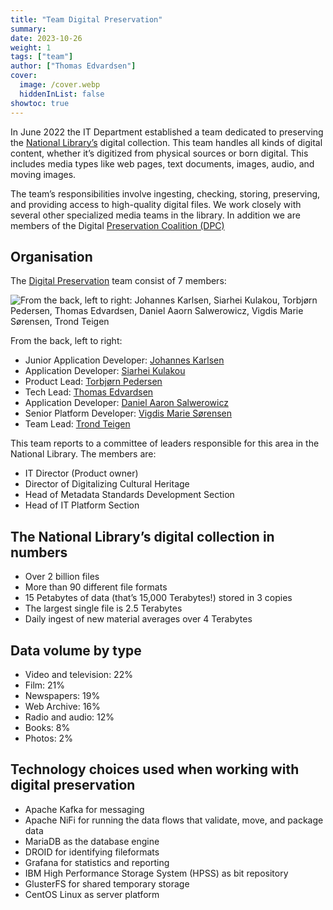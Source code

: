 ```yaml
---
title: "Team Digital Preservation"
summary:
date: 2023-10-26
weight: 1
tags: ["team"]
author: ["Thomas Edvardsen"]
cover:
  image: /cover.webp
  hiddenInList: false
showtoc: true
---
```


In June 2022 the IT Department established a team dedicated to preserving the [National Library’s](https://nb.no/) digital collection. This team handles all kinds of digital content, whether it’s digitized from physical sources or born digital. This includes media types like web pages, text documents, images, audio, and moving images.

The team’s responsibilities involve ingesting, checking, storing, preserving, and providing access to high-quality digital files. We work closely with several other specialized media teams in the library. In addition we are members of the Digital [Preservation Coalition (DPC)](https://www.dpconline.org/)

## Organisation
The [Digital Preservation](https://www.nb.no/en/digital-preservation "Short page about Digital Preservation at NLN") team consist of 7 members:

![From the back, left to right: Johannes Karlsen, Siarhei Kulakou, Torbjørn Pedersen, Thomas Edvardsen, Daniel Aaorn Salwerowicz, Vigdis Marie Sørensen, Trond Teigen](teamphoto.jpeg)

From the back, left to right:
- Junior Application Developer: [Johannes Karlsen](https://www.linkedin.com/in/johannes-karlsen-476197267)
- Application Developer: [Siarhei Kulakou](https://www.linkedin.com/in/siarhei-kulakou-0702ba245)
- Product Lead: [Torbjørn Pedersen](https://www.linkedin.com/in/torbjørn-pedersen-57617b227b) 
- Tech Lead: [Thomas Edvardsen](https://www.linkedin.com/in/thomasedvardsen) 
- Application Developer: [Daniel Aaron Salwerowicz](https://www.linkedin.com/in/salwerowicz)  
- Senior Platform Developer: [Vigdis Marie Sørensen](https://www.linkedin.com/in/vigdis-sørensen-8a3618a6)  
- Team Lead: [Trond Teigen](https://www.linkedin.com/in/trond-teigen-191954ab)  
 
This team reports to a committee of leaders responsible for this area in the National Library. The members are:
- IT Director (Product owner)
- Director of Digitalizing Cultural Heritage
- Head of Metadata Standards Development Section
- Head of IT Platform Section

## The National Library’s digital collection in numbers
- Over 2 billion files
- More than 90 different file formats
- 15 Petabytes of data (that’s 15,000 Terabytes!) stored in 3 copies
- The largest single file is 2.5 Terabytes
- Daily ingest of new material averages over 4 Terabytes

## Data volume by type
- Video and television: 22%
- Film: 21%
- Newspapers: 19%
- Web Archive: 16%
- Radio and audio: 12%
- Books: 8%
- Photos: 2%

## Technology choices used when working with digital preservation
- Apache Kafka for messaging
- Apache NiFi for running the data flows that validate, move, and package data
- MariaDB as the database engine
- DROID for identifying fileformats
- Grafana for statistics and reporting
- IBM High Performance Storage System (HPSS) as bit repository
- GlusterFS for shared temporary storage
- CentOS Linux as server platform